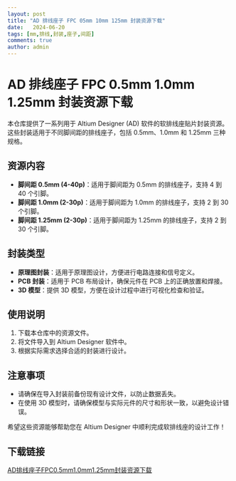 ```yaml
---
layout: post
title: "AD 排线座子 FPC 05mm 10mm 125mm 封装资源下载"
date:   2024-06-20
tags: [mm,排线,封装,座子,间距]
comments: true
author: admin
---
```

# AD 排线座子 FPC 0.5mm 1.0mm 1.25mm 封装资源下载

本仓库提供了一系列用于 Altium Designer (AD) 软件的软排线座贴片封装资源。这些封装适用于不同脚间距的排线座子，包括 0.5mm、1.0mm 和 1.25mm 三种规格。

## 资源内容

- **脚间距 0.5mm (4-40p)**：适用于脚间距为 0.5mm 的排线座子，支持 4 到 40 个引脚。
- **脚间距 1.0mm (2-30p)**：适用于脚间距为 1.0mm 的排线座子，支持 2 到 30 个引脚。
- **脚间距 1.25mm (2-30p)**：适用于脚间距为 1.25mm 的排线座子，支持 2 到 30 个引脚。

## 封装类型

- **原理图封装**：适用于原理图设计，方便进行电路连接和信号定义。
- **PCB 封装**：适用于 PCB 布局设计，确保元件在 PCB 上的正确放置和焊接。
- **3D 模型**：提供 3D 模型，方便在设计过程中进行可视化检查和验证。

## 使用说明

1. 下载本仓库中的资源文件。
2. 将文件导入到 Altium Designer 软件中。
3. 根据实际需求选择合适的封装进行设计。

## 注意事项

- 请确保在导入封装前备份现有设计文件，以防止数据丢失。
- 在使用 3D 模型时，请确保模型与实际元件的尺寸和形状一致，以避免设计错误。

希望这些资源能够帮助您在 Altium Designer 中顺利完成软排线座的设计工作！

## 下载链接

[AD排线座子FPC0.5mm1.0mm1.25mm封装资源下载](https://pan.quark.cn/s/562880d3cdd9)